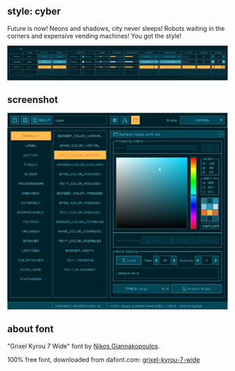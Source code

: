 style: cyber
-------------
Future is now! Neons and shadows, city never sleeps! Robots waiting in the corners and expensive vending machines! You got the style!

![cyber style table](style_table.png)

screenshot
-----------

![cyber style screen](screenshot.png)

about font
-----------
"Grixel Kyrou 7 Wide" font by [Nikos Giannakopoulos](http://www.grixel.gr/).

100% free font, downloaded from dafont.com: [grixel-kyrou-7-wide](https://www.dafont.com/grixel-kyrou-7-wide.font)
